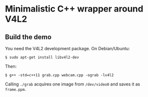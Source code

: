 Minimalistic C++ wrapper around V4L2
====================================

Build the demo
--------------

You need the V4L2 development package. On Debian/Ubuntu:
```
$ sudo apt-get install libv4l2-dev
```

Then:
```
$ g++ -std=c++11 grab.cpp webcam.cpp -ograb -lv4l2
```

Calling `./grab` acquires one image from `/dev/video0` and saves it as
`frame.ppm`.


